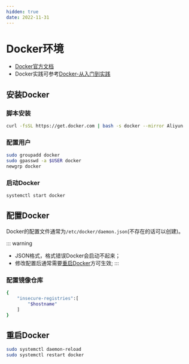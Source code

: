 ```yaml
---
hidden: true
date: 2022-11-31
---
```


# Docker环境

- [Docker官方文档](https://docs.docker.com/)
- Docker实践可参考[Docker-从入门到实践](https://github.com/yeasy/docker_practice)

## 安装Docker

### 脚本安装
```bash
curl -fsSL https://get.docker.com | bash -s docker --mirror Aliyun
```

### 配置用户
```bash
sudo groupadd docker
sudo gpasswd -a $USER docker
newgrp docker 
```

### 启动Docker
```bash
systemctl start docker
```

## 配置Docker

Docker的配置文件通常为`/etc/docker/daemon.json`(不存在的话可以创建)。

::: warning
- JSON格式，格式错误Docker会启动不起来；
- 修改配置后通常需要[重启Docker](#重启docker)方可生效;
:::


### 配置镜像仓库
```bash
{
    "insecure-registries":[
        "$hostname"
    ]
}
```

## 重启Docker
```bash
sudo systemctl daemon-reload
sudo systemctl restart docker
```